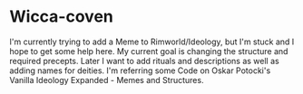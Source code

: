 # Wicca-coven
I'm currently trying to add a Meme to Rimworld/Ideology, but I'm stuck and I hope to get some help here.
My current goal is changing the structure and required precepts. Later I want to add rituals and descriptions as well as adding names for deities.
I'm referring some Code on Oskar Potocki's Vanilla Ideology Expanded - Memes and Structures.
